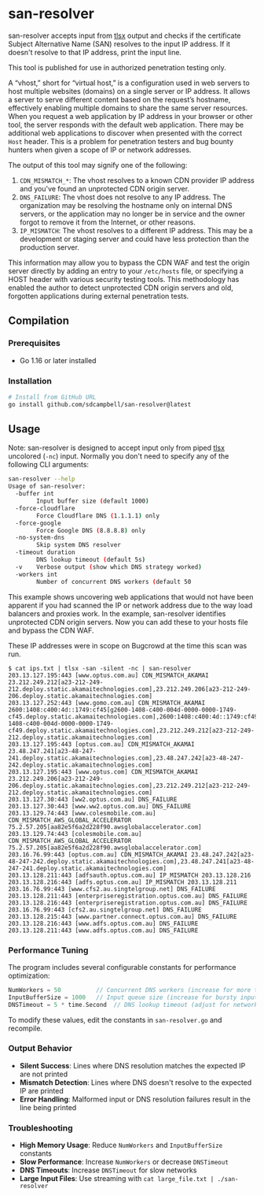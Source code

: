 # san-resolver
san-resolver accepts input from [tlsx](https://github.com/projectdiscovery/tlsx) output and checks if the certificate Subject Alternative Name (SAN) resolves to the input IP address. If it doesn't resolve to that IP address, print the input line.

This tool is published for use in authorized penetration testing only.

A “vhost,” short for “virtual host,” is a configuration used in web servers to host multiple websites (domains) on a single server or IP address. It allows a server to serve different content based on the request’s hostname, effectively enabling multiple domains to share the same server resources. When you request a web application by IP address in your browser or other tool, the server responds with the default web application. There may be additional web applications to discover when presented with the correct `Host` header. This is a problem for penetration testers and bug bounty hunters when given a scope of IP or network addresses. 

The output of this tool may signify one of the following:

1. `CDN_MISMATCH_*`: The vhost resolves to a known CDN provider IP address and you've found an unprotected CDN origin server.
2. `DNS_FAILURE`: The vhost does not resolve to any IP address. The organization may be resolving the hostname only on internal DNS servers, or the application may no longer be in service and the owner forgot to remove it from the Internet, or other reasons.
3. `IP_MISMATCH`: The vhost resolves to a different IP address. This may be a development or staging server and could have less protection than the production server.

This information may allow you to bypass the CDN WAF and test the origin server directly by adding an entry to your `/etc/hosts` file, or specifying a HOST header with various security testing tools. This methodology has enabled the author to detect unprotected CDN origin servers and old, forgotten applications during external penetration tests.

## Compilation

### Prerequisites
- Go 1.16 or later installed

### Installation

```bash
# Install from GitHub URL
go install github.com/sdcampbell/san-resolver@latest
```

## Usage

Note: san-resolver is designed to accept input only from piped [tlsx](https://github.com/projectdiscovery/tlsx) uncolored (`-nc`) input. Normally you don't need to specify any of the following CLI arguments:

```bash
san-resolver --help
Usage of san-resolver:
  -buffer int
    	Input buffer size (default 1000)
  -force-cloudflare
    	Force Cloudflare DNS (1.1.1.1) only
  -force-google
    	Force Google DNS (8.8.8.8) only
  -no-system-dns
    	Skip system DNS resolver
  -timeout duration
    	DNS lookup timeout (default 5s)
  -v	Verbose output (show which DNS strategy worked)
  -workers int
    	Number of concurrent DNS workers (default 50
```

This example shows uncovering web applications that would not have been apparent if you had scanned the IP or network address due to the way load balancers and proxies work. In the example, san-resolver identifies unprotected CDN origin servers. Now you can add these to your hosts file and bypass the CDN WAF.

These IP addresses were in scope on Bugcrowd at the time this scan was run.

```
$ cat ips.txt | tlsx -san -silent -nc | san-resolver
203.13.127.195:443 [www.optus.com.au] CDN_MISMATCH_AKAMAI 23.212.249.212[a23-212-249-212.deploy.static.akamaitechnologies.com],23.212.249.206[a23-212-249-206.deploy.static.akamaitechnologies.com]
203.13.127.252:443 [www.gomo.com.au] CDN_MISMATCH_AKAMAI 2600:1408:c400:4d::1749:cf45[g2600-1408-c400-004d-0000-0000-1749-cf45.deploy.static.akamaitechnologies.com],2600:1408:c400:4d::1749:cf49[g2600-1408-c400-004d-0000-0000-1749-cf49.deploy.static.akamaitechnologies.com],23.212.249.212[a23-212-249-212.deploy.static.akamaitechnologies.com]
203.13.127.195:443 [optus.com.au] CDN_MISMATCH_AKAMAI 23.48.247.241[a23-48-247-241.deploy.static.akamaitechnologies.com],23.48.247.242[a23-48-247-242.deploy.static.akamaitechnologies.com]
203.13.127.195:443 [www.optus.com] CDN_MISMATCH_AKAMAI 23.212.249.206[a23-212-249-206.deploy.static.akamaitechnologies.com],23.212.249.212[a23-212-249-212.deploy.static.akamaitechnologies.com]
203.13.127.30:443 [ww2.optus.com.au] DNS_FAILURE
203.13.127.30:443 [www.ww2.optus.com.au] DNS_FAILURE
203.13.129.74:443 [www.colesmobile.com.au] CDN_MISMATCH_AWS_GLOBAL_ACCELERATOR 75.2.57.205[aa82e5f6a2d228f90.awsglobalaccelerator.com]
203.13.129.74:443 [colesmobile.com.au] CDN_MISMATCH_AWS_GLOBAL_ACCELERATOR 75.2.57.205[aa82e5f6a2d228f90.awsglobalaccelerator.com]
203.16.76.99:443 [optus.com.au] CDN_MISMATCH_AKAMAI 23.48.247.242[a23-48-247-242.deploy.static.akamaitechnologies.com],23.48.247.241[a23-48-247-241.deploy.static.akamaitechnologies.com]
203.13.128.211:443 [adfsauth.optus.com.au] IP_MISMATCH 203.13.128.216
203.13.128.216:443 [adfs.optus.com.au] IP_MISMATCH 203.13.128.211
203.16.76.99:443 [www.cfs2.au.singtelgroup.net] DNS_FAILURE
203.13.128.211:443 [enterpriseregistration.optus.com.au] DNS_FAILURE
203.13.128.216:443 [enterpriseregistration.optus.com.au] DNS_FAILURE
203.16.76.99:443 [cfs2.au.singtelgroup.net] DNS_FAILURE
203.13.128.215:443 [www.partner.connect.optus.com.au] DNS_FAILURE
203.13.128.216:443 [www.adfs.optus.com.au] DNS_FAILURE
203.13.128.211:443 [www.adfs.optus.com.au] DNS_FAILURE
```

### Performance Tuning

The program includes several configurable constants for performance optimization:

```go
NumWorkers = 50          // Concurrent DNS workers (increase for more throughput)
InputBufferSize = 1000   // Input queue size (increase for bursty input)
DNSTimeout = 5 * time.Second  // DNS lookup timeout (adjust for network conditions)
```

To modify these values, edit the constants in `san-resolver.go` and recompile.

### Output Behavior

- **Silent Success**: Lines where DNS resolution matches the expected IP are not printed
- **Mismatch Detection**: Lines where DNS doesn't resolve to the expected IP are printed
- **Error Handling**: Malformed input or DNS resolution failures result in the line being printed

### Troubleshooting

- **High Memory Usage**: Reduce `NumWorkers` and `InputBufferSize` constants
- **Slow Performance**: Increase `NumWorkers` or decrease `DNSTimeout`
- **DNS Timeouts**: Increase `DNSTimeout` for slow networks
- **Large Input Files**: Use streaming with `cat large_file.txt | ./san-resolver`

